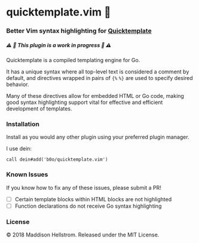 # quicktemplate.vim :rocket:
### Better Vim syntax highlighting for [Quicktemplate](https://github.com/valyala/quicktemplate)
##### :warning: :construction: This plugin is a work in progress :construction: :warning:

Quicktemplate is a compiled templating engine for Go.

It has a unique syntax where all top-level text is considered a comment by default,
and directives wrapped in pairs of `{%` `%}` are used to specify desired behavior.

Many of these directives allow for embedded HTML or Go code, making good syntax 
highlighting support vital for effective and efficient development of templates.

### Installation

Install as you would any other plugin using your preferred plugin manager. 

I use dein: 
```viml
call dein#add('b0o/quicktemplate.vim')
```

### Known Issues

If you know how to fix any of these issues, please submit a PR!

  * [ ] Certain template blocks within HTML blocks are not highlighted
  * [ ] Function declarations do not receive Go syntax highlighting

### License

&copy; 2018 Maddison Hellstrom. Released under the MIT License.
